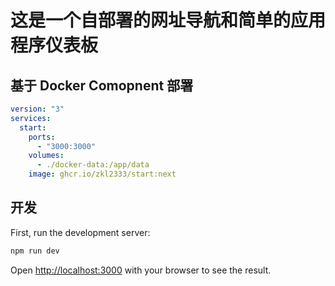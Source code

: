 # 这是一个自部署的网址导航和简单的应用程序仪表板

## 基于 Docker Comopnent 部署
```yaml
version: "3"
services:
  start:
    ports:
      - "3000:3000"
    volumes:
      - ./docker-data:/app/data
    image: ghcr.io/zkl2333/start:next
```

## 开发

First, run the development server:

```bash
npm run dev
```

Open [http://localhost:3000](http://localhost:3000) with your browser to see the result.